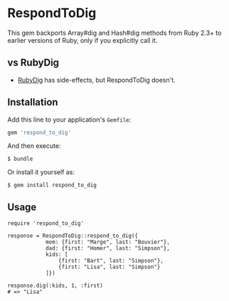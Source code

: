 RespondToDig
===

This gem backports Array#dig and Hash#dig methods from Ruby 2.3+ to earlier versions of Ruby, only if you explicitly call it.

## vs RubyDig
* [RubyDig](https://github.com/Invoca/ruby_dig) has side-effects, but RespondToDig doesn't.

## Installation

Add this line to your application's `Gemfile`:

```ruby
gem 'respond_to_dig'
```

And then execute:

    $ bundle

Or install it yourself as:

    $ gem install respond_to_dig

## Usage

```
require 'respond_to_dig'

response = RespondToDig::respond_to_dig({
            mom: {first: "Marge", last: "Bouvier"},
            dad: {first: "Homer", last: "Simpson"},
            kids: [
                {first: "Bart", last: "Simpson"},
                {first: "Lisa", last: "Simpson"}
            ]})

response.dig(:kids, 1, :first)
# => "Lisa"
```
